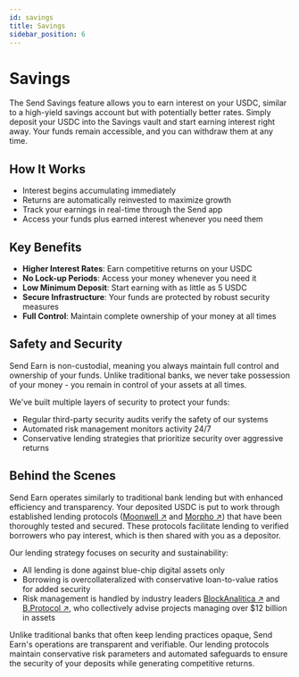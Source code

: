 ```yaml
---
id: savings
title: Savings
sidebar_position: 6
---
```


# Savings

The Send Savings feature allows you to earn interest on your USDC, similar to a high-yield savings account but with potentially better rates. Simply deposit your USDC into the Savings vault and start earning interest right away. Your funds remain accessible, and you can withdraw them at any time.

## How It Works

- Interest begins accumulating immediately
- Returns are automatically reinvested to maximize growth
- Track your earnings in real-time through the Send app
- Access your funds plus earned interest whenever you need them

## Key Benefits

- **Higher Interest Rates**: Earn competitive returns on your USDC
- **No Lock-up Periods**: Access your money whenever you need it
- **Low Minimum Deposit**: Start earning with as little as 5 USDC
- **Secure Infrastructure**: Your funds are protected by robust security measures
- **Full Control**: Maintain complete ownership of your money at all times

## Safety and Security

Send Earn is non-custodial, meaning you always maintain full control and ownership of your funds. Unlike traditional banks, we never take possession of your money - you remain in control of your assets at all times.

We've built multiple layers of security to protect your funds:

- Regular third-party security audits verify the safety of our systems
- Automated risk management monitors activity 24/7
- Conservative lending strategies that prioritize security over aggressive returns

## Behind the Scenes

Send Earn operates similarly to traditional bank lending but with enhanced efficiency and transparency. Your deposited USDC is put to work through established lending protocols (<a href="https://moonwell.fi/" className="multisig-token-link" target="_blank">Moonwell ↗</a> and <a href="https://morpho.org/" className="multisig-token-link" target="_blank">Morpho ↗</a>) that have been thoroughly tested and secured. These protocols facilitate lending to verified borrowers who pay interest, which is then shared with you as a depositor.

Our lending strategy focuses on security and sustainability:

- All lending is done against blue-chip digital assets only
- Borrowing is overcollateralized with conservative loan-to-value ratios for added security
- Risk management is handled by industry leaders <a href="https://blockanalitica.com/" className="multisig-token-link" target="_blank">BlockAnalitica ↗</a> and <a href="https://www.bprotocol.org/" className="multisig-token-link" target="_blank">B.Protocol ↗</a>, who collectively advise projects managing over $12 billion in assets

Unlike traditional banks that often keep lending practices opaque, Send Earn's operations are transparent and verifiable. Our lending protocols maintain conservative risk parameters and automated safeguards to ensure the security of your deposits while generating competitive returns.
